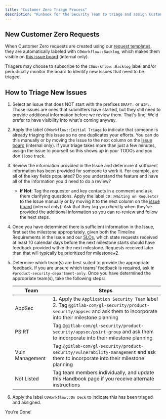 ```yaml
---
title: "Customer Zero Triage Process"
description: "Runbook for the Security Team to triage and assign Customer Zero Requests"
---
```


## New Customer Zero Requests

When Customer Zero requests are created using our [request templates](../security-interlock/request-customer-zero-validation.md), they are automatically labeled with `C0Workflow::Backlog`, which makes them visible on [this issue board](https://gitlab.com/gitlab-com/gl-security/product-security/product-security-requests/-/boards/9306316) (internal only).

Triagers may choose to subscribe to the `C0Workflow::Backlog` label and/or periodically monitor the board to identify new issues that need to be triaged.

## How to Triage New Issues

1. Select an issue that does NOT start with the prefixes `DRAFT:` or `WIP:`. Those issues are ones that submitters have started, but they still need to provide additional information before we review them. That's fine! We'd prefer to have visibility into what's coming anyway.
1. Apply the label `C0Workflow::Initial Triage` to indicate that someone is already triaging this issue so no one duplicates your efforts. You can do this manually or by moving the Issue to the next column on the [issue board](https://gitlab.com/gitlab-com/gl-security/product-security/product-security-requests/-/boards/9306316) (internal only). If your triage takes more than just a few minutes, assign the issue to yourself so this shows up in your TODOs and you don't lose track.
1. Review the information provided in the Issue and determine if sufficient information has been provided for someone to work it. For example, are all of the key fields populated? Do you understand the feature and have all of the information you'd need to do a review?
   - **If Not**: Tag the requestor and key contacts in a comment and ask them clarifying questions. Apply the label `C0::Waiting on Requestor` to the Issue manually or by moving it to the next column on the [issue board](https://gitlab.com/gitlab-com/gl-security/product-security/product-security-requests/-/boards/9306316) (internal only). Ask that they tag you directly when they've provided the additional information so you can re-review and follow the next steps.
1. Once you have determined there is sufficient information in the Issue, first set the milestone appropriately, given both the Timeline Requirements in the Issue and our [SLOs](../security-interlock/request-customer-zero-validation/#timeline-expectations), which state requests received at least 10 calendar days before the next milestone starts should have feedback provided within the next milestone. Requests received later than that will typically be prioritized for milestone+2.
1. Determine which team(s) are best suited to provide the appropriate feedback. If you are unsure which teams' feedback is required, ask in `#product-security-department-only`. Once you have determined the appropriate team(s), take the following steps:

    | Team | Steps |
    | ------- | ------- |
    | AppSec | 1. Apply the `Application Security Team` label<br/> 2. Tag `@gitlab-com/gl-security/product-security/appsec` and ask them to incorporate into their milestone planning |
    | PSIRT | Tag `@gitlab-com/gl-security/product-security/appsec/psirt-group` and ask them to incorporate into their milestone planning |
    | Vuln Management | Tag `@gitlab-com/gl-security/product-security/vulnerability-management` and ask them to incorporate into their milestone planning |
    | Not Listed | Tag team members individually, and update this Handbook page if you receive alternate instructions |

1. Apply the label `C0Workflow::On Deck` to indicate this has been triaged and assigned.

You're Done!
